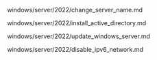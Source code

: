 windows/server/2022/change_server_name.md

windows/server/2022/install_active_directory.md

windows/server/2022/update_windows_server.md

windows/server/2022/disable_ipv6_network.md
